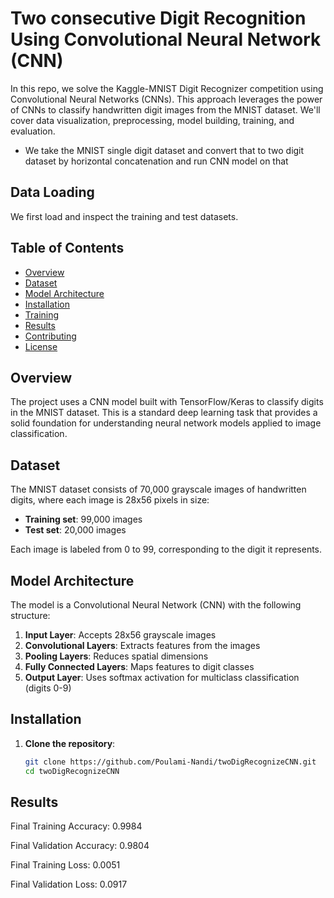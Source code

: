 # Two consecutive Digit Recognition Using Convolutional Neural Network (CNN)

In this repo, we solve the Kaggle-MNIST Digit Recognizer competition using Convolutional Neural Networks (CNNs).
This approach leverages the power of CNNs to classify handwritten digit images from the MNIST dataset.
We'll cover data visualization, preprocessing, model building, training, and evaluation.
- We take the MNIST single digit dataset and convert that to two digit dataset by horizontal concatenation and run CNN model on that

## Data Loading
We first load and inspect the training and test datasets.

## Table of Contents
- [Overview](#overview)
- [Dataset](#dataset)
- [Model Architecture](#model-architecture)
- [Installation](#installation)
- [Training](#training)
- [Results](#results)
- [Contributing](#contributing)
- [License](#license)

## Overview
The project uses a CNN model built with TensorFlow/Keras to classify digits in the MNIST dataset. This is a standard deep learning task that provides a solid foundation for understanding neural network models applied to image classification.

## Dataset
The MNIST dataset consists of 70,000 grayscale images of handwritten digits, where each image is 28x56 pixels in size:
- **Training set**: 99,000 images
- **Test set**: 20,000 images

Each image is labeled from 0 to 99, corresponding to the digit it represents.

## Model Architecture
The model is a Convolutional Neural Network (CNN) with the following structure:
1. **Input Layer**: Accepts 28x56 grayscale images
2. **Convolutional Layers**: Extracts features from the images
3. **Pooling Layers**: Reduces spatial dimensions
4. **Fully Connected Layers**: Maps features to digit classes
5. **Output Layer**: Uses softmax activation for multiclass classification (digits 0-9)

## Installation

1. **Clone the repository**:
   ```bash
   git clone https://github.com/Poulami-Nandi/twoDigRecognizeCNN.git
   cd twoDigRecognizeCNN

## Results
Final Training Accuracy: 0.9984

Final Validation Accuracy: 0.9804

Final Training Loss: 0.0051

Final Validation Loss: 0.0917
